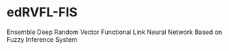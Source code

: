 # edRVFL-FIS
Ensemble Deep Random Vector Functional Link Neural Network Based on Fuzzy Inference System
